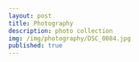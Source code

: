 ```yaml
---
layout: post
title: Photography
description: photo collection
img: /img/photography/DSC_0084.jpg
published: true
---
```

<div class="img_row">
	<img class="col" src="{{ site.baseurl }}/img/photography/DSC_0084 copy.jpg
" alt="" title="example image"/>
	<img class="col" src="{{ site.baseurl }}/img/photography/DSC_0118.jpg" alt="" title="example image"/>
</div>
